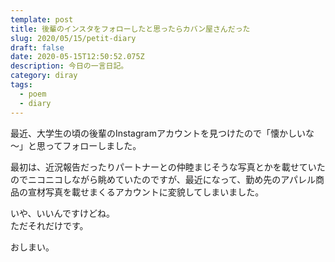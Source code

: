 ```yaml
---
template: post
title: 後輩のインスタをフォローしたと思ったらカバン屋さんだった
slug: 2020/05/15/petit-diary
draft: false
date: 2020-05-15T12:50:52.075Z
description: 今日の一言日記。
category: diray
tags:
  - poem
  - diary
---
```

最近、大学生の頃の後輩のInstagramアカウントを見つけたので「懐かしいな～」と思ってフォローしました。

最初は、近況報告だったりパートナーとの仲睦まじそうな写真とかを載せていたのでニコニコしながら眺めていたのですが、最近になって、勤め先のアパレル商品の宣材写真を載せまくるアカウントに変貌してしまいました。

いや、いいんですけどね。  
ただそれだけです。

おしまい。
